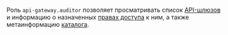 Роль `api-gateway.auditor` позволяет просматривать список [API-шлюзов](../../api-gateway/concepts/index.md) и информацию о назначенных [правах доступа](../../iam/concepts/access-control/index.md) к ним, а также метаинформацию [каталога](../../resource-manager/concepts/resources-hierarchy.md#folder).
